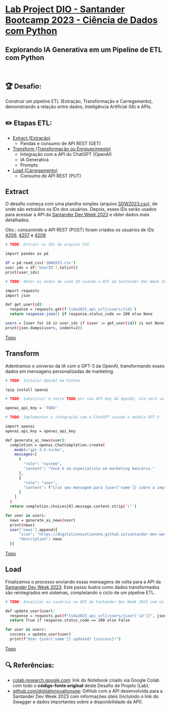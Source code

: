 # [Lab Project DIO - Santander Bootcamp 2023 - Ciência de Dados com Python](https://web.dio.me/project/explorando-ia-generativa-em-um-pipeline-de-etl-com-python/learning/691df7f1-e1ad-4fc7-b643-0d800ea3fee2?back=/track/santander-bootcamp-2023-ciencia-de-dados-com-python&tab=path&moduleId=undefined) 
**Explorando IA Generativa em um Pipeline de ETL com Python**
---

&nbsp;

## 🏆 Desafio:
Construir um pipeline ETL (Extração, Transformação e Carregamento), demonstrando a relação entre dados, Inteligência Artificial (IA) e APIs. 
&nbsp;
## ✏️ Etapas ETL:
- [Extract (Extração)](#extract)
	* Pandas e consumo de API REST (GET)
- [Transform (Transformação ou Enriquecimento)](#transform)
	* Integração com a API do ChatGPT (OpenAI)
	* IA Generativa
	* Prompts
- [Load (Carregamento)](#load)
	* Consumo de API REST (PUT)

## Extract 
O desafio começa com uma planilha simples (arquivo [SDW2023.csv](https://github.com/ana-karine/pipeline-ETL/blob/main/SDW2023.csv)), de onde são extraídos os IDs dos usuários. Depois, esses IDs serão usados para acessar a API da [Santander Dev Week 2023](https://sdw-2023-prd.up.railway.app/swagger-ui/index.html) e obter dados mais detalhados. 

Obs.: consumindo a API REST (POST) foram criados os usuários de IDs [4206](https://sdw-2023-prd.up.railway.app/users/4206), [4207](https://sdw-2023-prd.up.railway.app/users/4207) e [4208](https://sdw-2023-prd.up.railway.app/users/4208)

```sh
# TODO: Extrair os IDs do arquivo CSV

import pandas as pd

df = pd.read_csv('SDW2023.csv')
user_ids = df['UserID'].tolist()
print(user_ids)
```

```sh
# TODO: Obter os dados de cada ID usando a API da Santander Dev Week 2023

import requests
import json

def get_user(id):
  response = requests.get(f'{sdw2023_api_url}/users/{id}')
  return response.json() if response.status_code == 200 else None

users = [user for id in user_ids if (user := get_user(id)) is not None]
print(json.dumps(users, indent=2))
```
[Topo](#extract)

## Transform 
Adentramos o universo da IA com o GPT-3 da OpenAI, transformando esses dados em mensagens personalizadas de marketing. 

```sh
# TODO: Instalar OpenAI em Python

!pip install openai
```

```sh
# TODO: Substituir o texto TODO por sua API Key da OpenAI, ela será salva como uma variável de ambiente

openai_api_key = 'TODO'
```

```sh
# TODO: Implementar a integração com o ChatGPT usando o modelo GPT-3

import openai
openai.api_key = openai_api_key

def generate_ai_news(user):
  completion = openai.ChatCompletion.create(
    model="gpt-3.5-turbo",
    messages=[
      {
        "role": "system",
        "content": "Você é um especialista em marketing bancário."
      },
      {
        "role": "user",
        "content": f"Crie uma mensagem para {user['name']} sobre a importância dos investimentos (máximo de 100 caracteres e citando {user['name']} para que a mensagem seja personalizada)"
      }
    ]
  )
  return completion.choices[0].message.content.strip('\"')

for user in users:
  news = generate_ai_news(user)
  print(news)
  user['news'].append({
      "icon": "https://digitalinnovationone.github.io/santander-dev-week-2023-api/icons/insurance.svg",
      "description": news
  })
```
[Topo](#transform)

## Load 
Finalizamos o processo enviando essas mensagens de volta para a API da [Santander Dev Week 2023](https://sdw-2023-prd.up.railway.app/swagger-ui/index.html). Este passo ilustra como dados transformados são reintegrados em sistemas, completando o ciclo de um pipeline ETL.

```sh
# TODO: Atualizar os usuários na API da Santander Dev Week 2023 com os dados enriquecidos

def update_user(user):
  response = requests.put(f"{sdw2023_api_url}/users/{user['id']}", json=user)
  return True if response.status_code == 200 else False

for user in users:
  success = update_user(user)
  print(f"User {user['name']} updated? {success}!")
```
[Topo](#load)
&nbsp;
## 🔍 Referências:
- [colab.research.google.com](https://colab.research.google.com/drive/1SF_Q3AybFPozCcoFBptDSFbMk-6IVGF-?usp=sharing): link do Notebook criado via Google Colab com todo o **código-fonte original** deste Desafio de Projeto (Lab);
- [github.com/digitalinnovationone](https://github.com/digitalinnovationone/santander-dev-week-2023-api): GitHub com a API desenvolvida para a Santander Dev Week 2023 com informações úteis (incluindo o link do Swagger e dados importantes sobre a disponibilidade da API).
